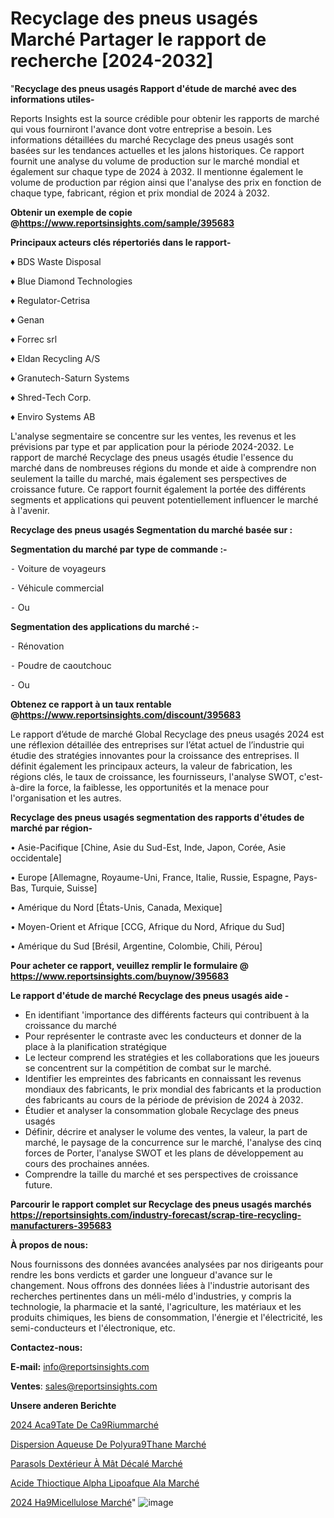 # Recyclage des pneus usagés Marché Partager le rapport de recherche [2024-2032]

"<strong>Recyclage des pneus usagés Rapport d'étude de marché avec des informations utiles-</strong>

Reports Insights est la source crédible pour obtenir les rapports de marché qui vous fourniront l'avance dont votre entreprise a besoin. Les informations détaillées du marché Recyclage des pneus usagés sont basées sur les tendances actuelles et les jalons historiques. Ce rapport fournit une analyse du volume de production sur le marché mondial et également sur chaque type de 2024 à 2032. Il mentionne également le volume de production par région ainsi que l'analyse des prix en fonction de chaque type, fabricant, région et prix mondial de 2024 à 2032.

<strong><b>Obtenir un exemple de copie @</b></strong><a href=https://www.reportsinsights.com/sample/395683><strong><b>https://www.reportsinsights.com/sample/395683</b></strong></a>

<b>Principaux acteurs clés répertoriés dans le rapport-</b>

<b> </b>♦ BDS Waste Disposal

♦ Blue Diamond Technologies

♦ Regulator-Cetrisa

♦ Genan

♦ Forrec srl

♦ Eldan Recycling A/S

♦ Granutech-Saturn Systems

♦ Shred-Tech Corp.

♦ Enviro Systems AB

L'analyse segmentaire se concentre sur les ventes, les revenus et les prévisions par type et par application pour la période 2024-2032. Le rapport de marché Recyclage des pneus usagés étudie l'essence du marché dans de nombreuses régions du monde et aide à comprendre non seulement la taille du marché, mais également ses perspectives de croissance future. Ce rapport fournit également la portée des différents segments et applications qui peuvent potentiellement influencer le marché à l'avenir.

<strong>Recyclage des pneus usagés Segmentation du marché basée sur :</strong>

<strong>Segmentation du marché par type de commande :-</strong>

⁃ Voiture de voyageurs

⁃ Véhicule commercial

⁃ Ou

<strong>Segmentation des applications du marché :-</strong>

⁃ Rénovation

⁃ Poudre de caoutchouc

⁃ Ou

<strong><b>Obtenez ce rapport à un taux rentable @</b></strong><a href=https://www.reportsinsights.com/discount/395683><strong><b>https://www.reportsinsights.com/discount/395683</b></strong></a>

Le rapport d’étude de marché Global Recyclage des pneus usagés 2024 est une réflexion détaillée des entreprises sur l’état actuel de l’industrie qui étudie des stratégies innovantes pour la croissance des entreprises. Il définit également les principaux acteurs, la valeur de fabrication, les régions clés, le taux de croissance, les fournisseurs, l'analyse SWOT, c'est-à-dire la force, la faiblesse, les opportunités et la menace pour l'organisation et les autres.

<strong>Recyclage des pneus usagés segmentation des rapports d'études de marché par région-</strong>

• Asie-Pacifique [Chine, Asie du Sud-Est, Inde, Japon, Corée, Asie occidentale]

• Europe [Allemagne, Royaume-Uni, France, Italie, Russie, Espagne, Pays-Bas, Turquie, Suisse]

• Amérique du Nord [États-Unis, Canada, Mexique]

• Moyen-Orient et Afrique [CCG, Afrique du Nord, Afrique du Sud]

• Amérique du Sud [Brésil, Argentine, Colombie, Chili, Pérou]

<strong>Pour acheter ce rapport, veuillez remplir le formulaire @   <a href=https://www.reportsinsights.com/buynow/395683>https://www.reportsinsights.com/buynow/395683</a></strong>

<strong>Le rapport d'étude de marché Recyclage des pneus usagés aide -</strong>
<ul>
  <li>En identifiant 'importance des différents facteurs qui contribuent à la croissance du marché</li>
  <li>Pour représenter le contraste avec les conducteurs et donner de la place à la planification stratégique</li>
  <li>Le lecteur comprend les stratégies et les collaborations que les joueurs se concentrent sur la compétition de combat sur le marché.</li>
  <li>Identifier les empreintes des fabricants en connaissant les revenus mondiaux des fabricants, le prix mondial des fabricants et la production des fabricants au cours de la période de prévision de 2024 à 2032.</li>
  <li>Étudier et analyser la consommation globale Recyclage des pneus usagés</li>
  <li>Définir, décrire et analyser le volume des ventes, la valeur, la part de marché, le paysage de la concurrence sur le marché, l'analyse des cinq forces de Porter, l'analyse SWOT et les plans de développement au cours des prochaines années.</li>
  <li>Comprendre la taille du marché et ses perspectives de croissance future.</li>
</ul>

<strong>Parcourir le rapport complet sur Recyclage des pneus usagés marchés <a href=https://reportsinsights.com/industry-forecast/scrap-tire-recycling-manufacturers-395683>https://reportsinsights.com/industry-forecast/scrap-tire-recycling-manufacturers-395683</a></strong>

<strong>À propos de nous:</strong>

Nous fournissons des données avancées analysées par nos dirigeants pour rendre les bons verdicts et garder une longueur d'avance sur le changement. Nous offrons des données liées à l'industrie autorisant des recherches pertinentes dans un méli-mélo d'industries, y compris la technologie, la pharmacie et la santé, l'agriculture, les matériaux et les produits chimiques, les biens de consommation, l'énergie et l'électricité, les semi-conducteurs et l'électronique, etc.

<strong>Contactez-nous:</strong>

<strong>E-mail:</strong> <a href=mailto:info@reportsinsights.com>info@reportsinsights.com</a>

<strong>Ventes</strong>: <a href=mailto:sales@reportsinsights.com>sales@reportsinsights.com</a>

<strong>Unsere anderen Berichte</strong>

<a href=https://www.linkedin.com/pulse/2024-ac%C3%A9tate-de-c%C3%A9riummarch%C3%A9-aper%C3%A7us-lindustrie-eqfzc/>2024 Aca9Tate De Ca9Riummarché</a>

<a href=https://www.linkedin.com/pulse/dispersion-aqueuse-de-polyur%C3%A9thane-march%C3%A9-la-rssjc/>Dispersion Aqueuse De Polyura9Thane Marché</a>

<a href=https://www.linkedin.com/pulse/parasols-dextérieur-à-mât-décalé-marché-couverture-7osgc/>Parasols Dextérieur À Mât Décalé Marché</a>

<a href=https://www.linkedin.com/pulse/acide-thioctique-alpha-lipo%C3%AFque-ala-march%C3%A9-foncf/>Acide Thioctique Alpha Lipoafque Ala Marché</a>

<a href=https://www.linkedin.com/pulse/2024-h%C3%A9micellulose-march%C3%A9-de-rapport-analyse-rbmmc/>2024 Ha9Micellulose Marché</a>"
![image](https://github.com/daminid12/RImarket/assets/158430485/2d336744-a4d0-4f0a-b623-f8997ab06a5c)
